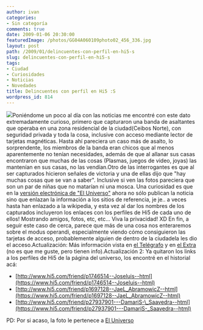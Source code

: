 ```yaml
---
author: ivan
categories:
- Sin categoría
comments: true
date: 2009-01-06 20:30:00
featuredImage: /photos/GG04A060109photo02_456_336.jpg
layout: post
path: /2009/01/delincuentes-con-perfil-en-hi5-s
slug: delincuentes-con-perfil-en-hi5-s
tags:
- Ciudad
- Curiosidades
- Noticias
- Novedades
title: Delincuentes con perfil en Hi5 :S
wordpress_id: 814
---
```


[![](/photos/GG04A060109photo02_456_336.jpg)](https://2.bp.blogspot.com/_T2UWuNJg3dQ/SWN9EFiI8zI/AAAAAAAABRw/0nKqtQ7z2PE/s1600-h/GG04A060109,photo02_456_336.jpg)Poniéndome un poco al día con las noticias me encontré con este dato extremadamente curioso, primero que capturaron una banda de asaltantes que operaba en una zona residencial de la ciudad(Ceibos Norte), con seguridad privada y toda la cosa, inclusive con acceso mediante lector de tarjetas magnéticas. Hasta ahí pareciera un caso más de asalto, lo sorprendente, los miembros de la banda eran chicos que al menos aparentemente no tenían necesidades, además de que al allanar sus casas encontraron que muchas de las cosas (Plasmas, juegos de video, joyas) las mantenían en sus casas, no las vendían.Otro de las interrogantes es que al ser capturados hicieron señales de victoria y una de ellas dijo que "hay muchas cosas que se van a saber". Inclusive si ven las fotos pareciera que son un par de niñas que no matarían ni una mosca. Una curiosidad es que en la [versión electrónica de "El Universo"](https://www.eluniverso.com/2009/01/06/1/1422/8741B2B243D14DDB9443AE5B144F5499.html) ahora no sólo publican la noticia sino que enlazan la información a los sitios de referencia, je je.. a veces hasta han enlazado a la wikipedia, y esta vez al dar los nombres de los capturados incluyeron los enlaces con los perfiles de Hi5 de cada uno de ellos! Mostrando amigos, fotos, etc, etc... Viva la privacidad! XD
En fin, a seguir este caso de cerca, parece que más de una cosa nos enteraremos sobre el modus operandi, especialmente viendo cómo consiguieron las tarjetas de acceso, probablemente alguien de dentro de la ciudadela les dio el acceso.Actualización: Más información vista en [el Telégrafo](https://www.telegrafo.com.ec/policiales/noticia/archive/policiales/2009/01/06/J_F300_venes-acusados-de-hurtar-en-casas-vend_ED00_an-lo-sustr_ED00_do-por-internet.aspx) y en [el Extra](https://www.extra.ec/noticias.asp?codigo=20090106171541) (no es que me guste, pero tienen info).Actualización 2: Ya quitaron los links a los perfiles de Hi5 de la página del universo, los encontré en el historial acá:

- [http://www.hi5.com/friend/p1746514--Joseluis--html](https://www.hi5.com/friend/p1746514--Joseluis--html)
- [http://www.hi5.com/friend/p1697128--JaeL_AbramowicZ--html](https://www.hi5.com/friend/p1697128--JaeL_AbramowicZ--html)
- [http://www.hi5.com/friend/p27937901---DamariS-\_Saavedra--html](https://www.hi5.com/friend/p27937901---DamariS-_Saavedra--html)

PD: Por si acaso, la foto le pertenece a [El Universo](https://www.eluniverso.com)
